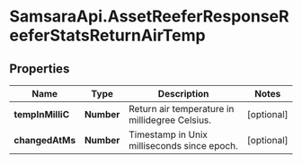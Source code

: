 # SamsaraApi.AssetReeferResponseReeferStatsReturnAirTemp

## Properties
Name | Type | Description | Notes
------------ | ------------- | ------------- | -------------
**tempInMilliC** | **Number** | Return air temperature in millidegree Celsius. | [optional] 
**changedAtMs** | **Number** | Timestamp in Unix milliseconds since epoch. | [optional] 


